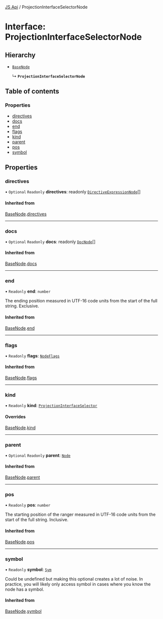 [JS Api](../index.md) / ProjectionInterfaceSelectorNode

# Interface: ProjectionInterfaceSelectorNode

## Hierarchy

- [`BaseNode`](BaseNode.md)

  ↳ **`ProjectionInterfaceSelectorNode`**

## Table of contents

### Properties

- [directives](ProjectionInterfaceSelectorNode.md#directives)
- [docs](ProjectionInterfaceSelectorNode.md#docs)
- [end](ProjectionInterfaceSelectorNode.md#end)
- [flags](ProjectionInterfaceSelectorNode.md#flags)
- [kind](ProjectionInterfaceSelectorNode.md#kind)
- [parent](ProjectionInterfaceSelectorNode.md#parent)
- [pos](ProjectionInterfaceSelectorNode.md#pos)
- [symbol](ProjectionInterfaceSelectorNode.md#symbol)

## Properties

### directives

• `Optional` `Readonly` **directives**: readonly [`DirectiveExpressionNode`](DirectiveExpressionNode.md)[]

#### Inherited from

[BaseNode](BaseNode.md).[directives](BaseNode.md#directives)

___

### docs

• `Optional` `Readonly` **docs**: readonly [`DocNode`](DocNode.md)[]

#### Inherited from

[BaseNode](BaseNode.md).[docs](BaseNode.md#docs)

___

### end

• `Readonly` **end**: `number`

The ending position measured in UTF-16 code units from the start of the
full string. Exclusive.

#### Inherited from

[BaseNode](BaseNode.md).[end](BaseNode.md#end)

___

### flags

• `Readonly` **flags**: [`NodeFlags`](../enums/NodeFlags.md)

#### Inherited from

[BaseNode](BaseNode.md).[flags](BaseNode.md#flags)

___

### kind

• `Readonly` **kind**: [`ProjectionInterfaceSelector`](../enums/SyntaxKind.md#projectioninterfaceselector)

#### Overrides

[BaseNode](BaseNode.md).[kind](BaseNode.md#kind)

___

### parent

• `Optional` `Readonly` **parent**: [`Node`](../index.md#node)

#### Inherited from

[BaseNode](BaseNode.md).[parent](BaseNode.md#parent)

___

### pos

• `Readonly` **pos**: `number`

The starting position of the ranger measured in UTF-16 code units from the
start of the full string. Inclusive.

#### Inherited from

[BaseNode](BaseNode.md).[pos](BaseNode.md#pos)

___

### symbol

• `Readonly` **symbol**: [`Sym`](Sym.md)

Could be undefined but making this optional creates a lot of noise. In practice,
you will likely only access symbol in cases where you know the node has a symbol.

#### Inherited from

[BaseNode](BaseNode.md).[symbol](BaseNode.md#symbol)
